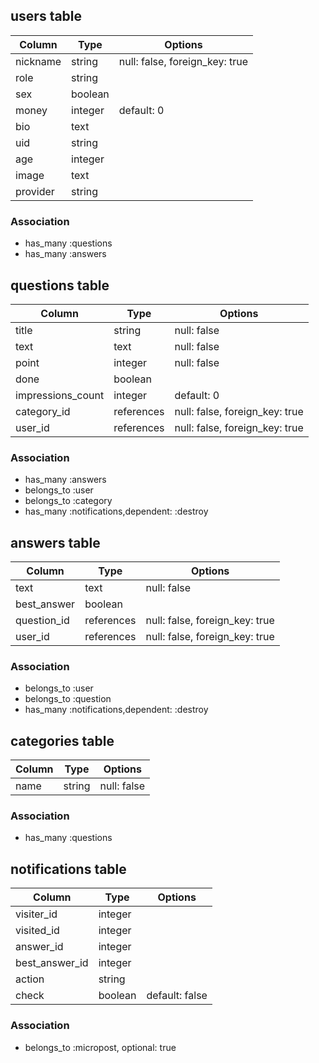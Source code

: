 ## users table

|Column|Type|Options|
|------|----|-------|
|nickname|string|null: false, foreign_key: true|
|role|string|
|sex|boolean|
|money|integer|default: 0|
|bio|text|
|uid|string|
|age|integer|
|image|text|
|provider|string|

### Association
- has_many :questions
- has_many :answers


## questions table

|Column|Type|Options|
|------|----|-------|
|title|string|null: false|
|text|text|null: false|
|point|integer|null: false|
|done|boolean|
|impressions_count|integer|default: 0|
|category_id|references|null: false, foreign_key: true|
|user_id|references|null: false, foreign_key: true|

### Association
- has_many :answers
- belongs_to :user
- belongs_to :category
- has_many :notifications,dependent: :destroy

## answers table

|Column|Type|Options|
|------|----|-------|
|text|text|null: false|
|best_answer|boolean|
|question_id|references|null: false, foreign_key: true|
|user_id|references|null: false, foreign_key: true|

### Association
- belongs_to :user
- belongs_to :question
- has_many :notifications,dependent: :destroy


## categories table

|Column|Type|Options|
|------|----|-------|
|name|string|null: false|


### Association
- has_many :questions



## notifications table

|Column|Type|Options|
|------|----|-------|
|visiter_id|integer||
|visited_id|integer||
|answer_id|integer||
|best_answer_id|integer||
|action|string||
|check|boolean|default: false|





### Association
- belongs_to :micropost, optional: true


